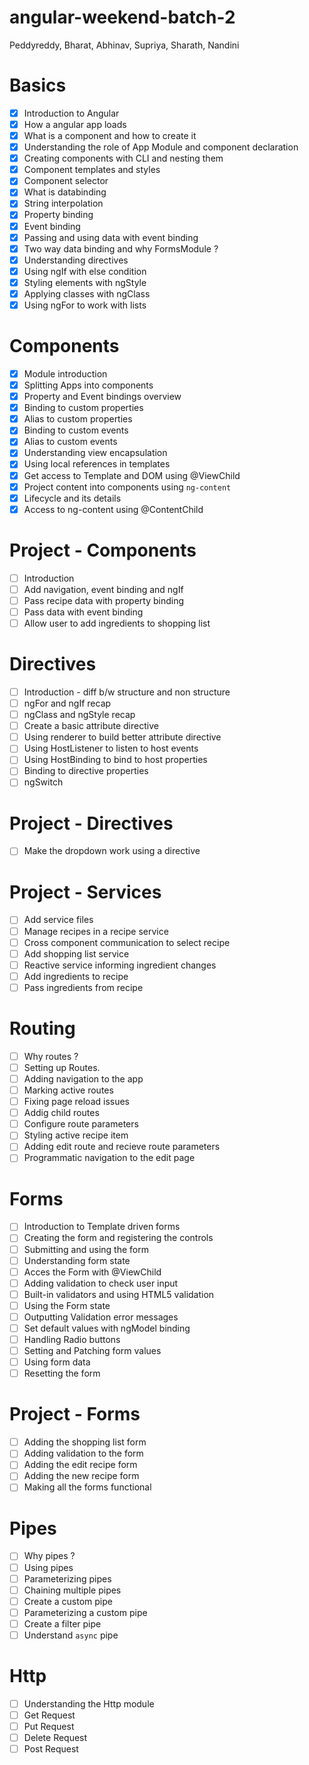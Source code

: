 # angular-weekend-batch-2
Peddyreddy, Bharat, Abhinav, Supriya, Sharath, Nandini

# Basics
- [X] Introduction to Angular
- [X] How a angular app loads
- [X] What is a component and how to create it
- [X] Understanding the role of App Module and component declaration
- [X] Creating components with CLI and nesting them
- [X] Component templates and styles
- [X] Component selector
- [X] What is databinding
- [X] String interpolation
- [X] Property binding
- [X] Event binding
- [X] Passing and using data with event binding
- [X] Two way data binding and why FormsModule ?
- [X] Understanding directives
- [X] Using ngIf with else condition
- [X] Styling elements with ngStyle
- [X] Applying classes with ngClass
- [X] Using ngFor to work with lists

# Components
- [x] Module introduction
- [X] Splitting Apps into components
- [X] Property and Event bindings overview
- [X] Binding to custom properties
- [X] Alias to custom properties
- [X] Binding to custom events
- [X] Alias to custom events
- [X] Understanding view encapsulation
- [X] Using local references in templates
- [X] Get access to Template and DOM using @ViewChild
- [x] Project content into components using `ng-content`
- [X] Lifecycle and its details
- [X] Access to ng-content using @ContentChild

# Project - Components
- [ ] Introduction
- [ ] Add navigation, event binding and ngIf
- [ ] Pass recipe data with property binding
- [ ] Pass data with event binding
- [ ] Allow user to add ingredients to shopping list

# Directives
- [ ] Introduction - diff b/w structure and non structure
- [ ] ngFor and ngIf recap
- [ ] ngClass and ngStyle recap
- [ ] Create a basic attribute directive
- [ ] Using renderer to build better attribute directive
- [ ] Using HostListener to listen to host events
- [ ] Using HostBinding to bind to host properties
- [ ] Binding to directive properties
- [ ] ngSwitch

# Project - Directives
- [ ] Make the dropdown work using a directive

# Project - Services
- [ ] Add service files
- [ ] Manage recipes in a recipe service
- [ ] Cross component communication to select recipe
- [ ] Add shopping list service
- [ ] Reactive service informing ingredient changes
- [ ] Add ingredients to recipe
- [ ] Pass ingredients from recipe

# Routing
- [ ] Why routes ?
- [ ] Setting up Routes.
- [ ] Adding navigation to the app
- [ ] Marking active routes
- [ ] Fixing page reload issues
- [ ] Addig child routes
- [ ] Configure route parameters
- [ ] Styling active recipe item
- [ ] Adding edit route and recieve route parameters
- [ ] Programmatic navigation to the edit page

# Forms
- [ ] Introduction to Template driven forms
- [ ] Creating the form and registering the controls
- [ ] Submitting and using the form
- [ ] Understanding form state
- [ ] Acces the Form with @ViewChild
- [ ] Adding validation to check user input
- [ ] Built-in validators and using HTML5 validation
- [ ] Using the Form state
- [ ] Outputting Validation error messages
- [ ] Set default values with ngModel binding
- [ ] Handling Radio buttons
- [ ] Setting and Patching form values
- [ ] Using form data
- [ ] Resetting the form

# Project - Forms
- [ ] Adding the shopping list form
- [ ] Adding validation to the form
- [ ] Adding the edit recipe form
- [ ] Adding the new recipe form
- [ ] Making all the forms functional

# Pipes
- [ ] Why pipes ?
- [ ] Using pipes
- [ ] Parameterizing pipes
- [ ] Chaining multiple pipes
- [ ] Create a custom pipe
- [ ] Parameterizing a custom pipe
- [ ] Create a filter pipe
- [ ] Understand `async` pipe

# Http
- [ ] Understanding the Http module
- [ ] Get Request
- [ ] Put Request
- [ ] Delete Request
- [ ] Post Request
